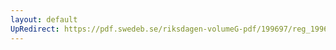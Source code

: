 ```yaml
---
layout: default
UpRedirect: https://pdf.swedeb.se/riksdagen-volumeG-pdf/199697/reg_199697/reg_199697_0074.pdf
---
```

